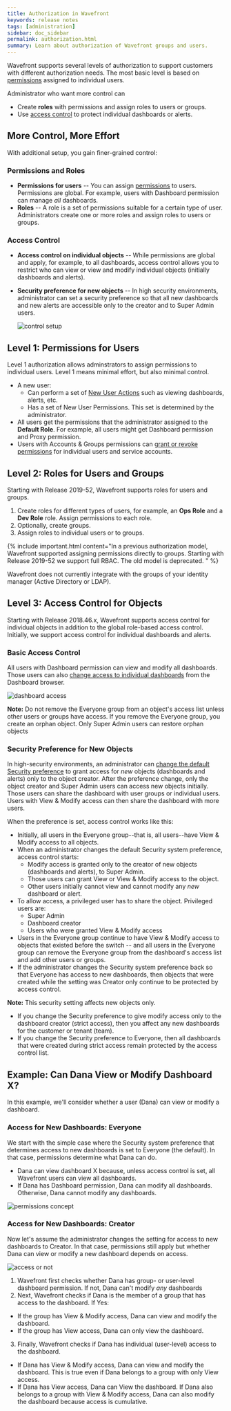 ```yaml
---
title: Authorization in Wavefront
keywords: release notes
tags: [administration]
sidebar: doc_sidebar
permalink: authorization.html
summary: Learn about authorization of Wavefront groups and users.
---
```


Wavefront supports several levels of authorization to support customers with different authorization needs. The most basic level is based on [permissions](permissions_overview.html) assigned to individual users.

Administrator who want more control can
* Create **roles** with permissions and assign roles to users or groups.
* Use [access control](access.html) to protect individual dashboards or alerts.

## More Control, More Effort

With additional setup, you gain finer-grained control:

### Permissions and Roles

* **Permissions for users** -- You can assign [permissions](permissions_overview.html) to users. Permissions are global. For example, users with Dashboard permission can manage *all* dashboards.
* **Roles** -- A role is a set of permissions suitable for a certain type of user. Administrators create one or more roles and assign roles to users or groups.

### Access Control

* **Access control on individual objects** -- While permissions are global and apply, for example, to all dashboards, access control allows you to restrict who can view or view and modify individual objects (initially dashboards and alerts).
* **Security preference for new objects** -- In high security environments, administrator can set a security preference so that all new dashboards and new alerts are accessible only to the creator and to Super Admin users.

  ![control setup](images/security_levels.svg)

## Level 1: Permissions for Users

Level 1 authorization allows adminstrators to assign permissions to individual users. Level 1 means minimal effort, but also minimal control.

* A new user:
  - Can perform a set of [New User Actions](user_accounts.html#what-can-a-new-user-do) such as viewing dashboards, alerts, etc.
  - Has a set of New User Permissions. This set is determined by the administrator.
* All users get the permissions that the administrator assigned to the **Default Role**. For example, all users might get Dashboard permission and Proxy permission.
* Users with Accounts & Groups permissions can [grant or revoke permissions](users_groups.html#grant-or-revoke-permissions) for individual users and service accounts.

## Level 2: Roles for Users and Groups

Starting with Release 2019-52, Wavefront supports roles for users and groups.

1. Create roles for different types of users, for example, an **Ops Role** and a **Dev Role** role. Assign permissions to each role.
1. Optionally, create groups.
1. Assign roles to individual users or to groups.

{% include important.html content="In a previous authorization model, Wavefront supported assigning permissions directly to groups. Starting with Release 2019-52 we support full RBAC. The old model is deprecated. " %}

Wavefront does not currently integrate with the groups of your identity manager (Active Directory or LDAP).

## Level 3: Access Control for Objects

Starting with Release 2018.46.x, Wavefront supports access control for individual objects in addition to the global role-based access control. Initially, we support access control for individual dashboards and alerts.

### Basic Access Control

All users with Dashboard permission can view and modify all dashboards. Those users can also [change access to individual dashboards](access.html#change-access-for-one-or-more-dashboards) from the Dashboard browser.

![dashboard access](images/dashboard_access.png)

**Note:** Do not remove the Everyone group from an object's access list unless other users or groups have access. If you remove the Everyone group, you create an orphan object. Only Super Admin users can restore orphan objects


### Security Preference for New Objects

In high-security environments, an administrator can [change the default Security preference](access.html#changing-the-access-control-preference) to grant access for *new* objects (dashboards and alerts) only to the object creator. After the preference change, only the object creator and Super Admin users can access new objects initially. Those users can share the dashboard with user groups or individual users. Users with View & Modify access can then share the dashboard with more users.

When the preference is set, access control works like this:

* Initially, all users in the Everyone group--that is, all users--have View & Modify access to all objects.
* When an administrator changes the default Security system preference, access control starts:
  - Modify access is granted only to the creator of new objects (dashboards and alerts), to Super Admin.
  - Those users can grant View or View & Modify access to the object.
  - Other users initially cannot view and cannot modify any *new* dashboard or alert.
* To allow access, a privileged user has to share the object. Privileged users are:
  - Super Admin
  - Dashboard creator
  - Users who were granted View & Modify access
* Users in the Everyone group continue to have View & Modify access to objects that existed before the switch -- and all users in the Everyone group can remove the Everyone group from the dashboard's access list and add other users or groups.
* If the administrator changes the Security system preference back so that Everyone has access to new dashboards, then objects that were created while the setting was Creator only continue to be protected by access control.

**Note:** This security setting affects new objects only.
* If you change the Security preference to give modify access only to the dashboard creator  (strict access), then you affect any new dashboards for the customer or tenant (team).
* If you change the Security preference to Everyone, then all dashboards that were created during strict access remain protected by the access control list.

## Example: Can Dana View or Modify Dashboard X?

In this example, we'll consider whether a user (Dana) can view or modify a dashboard.

### Access for New Dashboards: Everyone
We start with the simple case where the Security system preference that determines access to new dashboards is set to Everyone (the default). In that case, permissions determine what Dana can do.
* Dana can view dashboard X because, unless access control is set, all Wavefront users can view all dashboards.
* If Dana has Dashboard permission, Dana can modify all dashboards. Otherwise, Dana cannot modify any dashboards.

![permissions concept](/images/permissions_or_not.svg)

### Access for New Dashboards: Creator

Now let's assume the administrator changes the setting for access to new dashboards to Creator. In that case, permissions still apply but whether Dana can view or modify a new dashboard depends on access.

![access or not](/images/access_or_not.svg)

1. Wavefront first checks whether Dana has group- or user-level dashboard permission. If not, Dana can't modify *any* dashboards
2. Next, Wavefront checks if Dana is the member of a group that has access to the dashboard. If Yes:
  * If the group has View & Modify access, Dana can view and modify the dashboard.
  * If the group has View access, Dana can only view the dashboard.
3. Finally, Wavefront checks if Dana has individual (user-level) access to the dashboard.
  * If Dana has View & Modify access, Dana can view and modify the dashboard.
    This is true even if Dana belongs to a group with only View access.
  * If Dana has View access, Dana can View the dashboard.
    If Dana also belongs to a group with View & Modify access, Dana can also modify the dashboard because access is cumulative.
